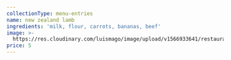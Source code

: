 ```yaml
---
collectionType: menu-entries
name: new zealand lamb
ingredients: 'milk, flour, carrots, bananas, beef'
image: >-
  https://res.cloudinary.com/luismago/image/upload/v1566933641/restaurant/lamb-ribs.jpg
price: 5
---
```


